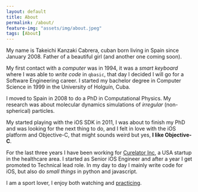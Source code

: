 ```yaml
---
layout: default
title: About
permalink: /about/
feature-img: "assets/img/about.jpeg"
tags: [About]
---
```


My name is Takeichi Kanzaki Cabrera, cuban born living in Spain since
January 2008. Father of a beautiful girl (and another one coming soon).

My first contact with a *computer* was in 1994, it was a *smart keyboard* where
I was able to *write code* in `qbasic`, that day I decided I will go for a
Software Engineering career. I started my bachelor degree in Computer Science
in 1999 in the University of Holguín, Cuba.

I moved to Spain in 2008 to do a PhD in Computational Physics. My research was
about molecular dynamics simulations of *irregular* (non-spherical) particles.

My started playing with the iOS SDK in 2011, I was about to finish my PhD and
was looking for the next thing to do, and I felt in love with the iOS platform
and Objective-C, that might sounds weird but yes, **I like Objective-C**.

For the last three years I have been working for
[Curelator Inc](https://curelator.com), a USA startup in the healthcare area.
I started as Senior iOS Engineer and after a year I get promoted to Technical
lead role. In my day to day I mainly write code for iOS, but also do *small
things* in python and javascript.

I am a sport lover, I enjoy both watching and
[practicing](https://www.strava.com/athletes/24688666).

